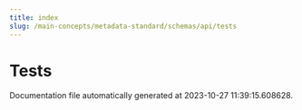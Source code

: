 ```yaml
---
title: index
slug: /main-concepts/metadata-standard/schemas/api/tests
---
```


# Tests

Documentation file automatically generated at 2023-10-27 11:39:15.608628.
